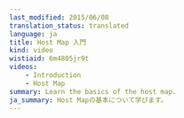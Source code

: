 ```yaml
---
last_modified: 2015/06/08
translation_status: translated
language: ja
title: Host Map 入門
kind: video
wistiaid: 6m4805jr9t
videos:
    - Introduction
    - Host Map
summary: Learn the basics of the host map.
ja_summary: Host Mapの基本について学びます。
---
```

